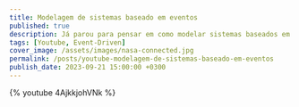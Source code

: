 ```yaml
---
title: Modelagem de sistemas baseado em eventos
published: true
description: Já parou para pensar em como modelar sistemas baseados em eventos?
tags: [Youtube, Event-Driven]
cover_image: /assets/images/nasa-connected.jpg
permalink: /posts/youtube-modelagem-de-sistemas-baseado-em-eventos
publish_date: 2023-09-21 15:00:00 +0300
---
```



{% youtube 4AjkkjohVNk %}
